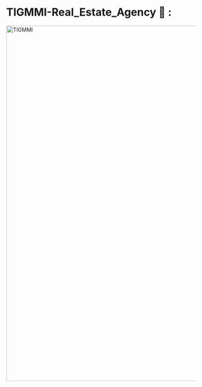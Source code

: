# TIGMMI-Real_Estate_Agency 🏡 :


<img width="946" alt="TIGMMI" src="https://github.com/moadhamousti/Flask_Task/assets/118165767/5f5da29a-6814-4990-8634-4f4173dc4e31">
